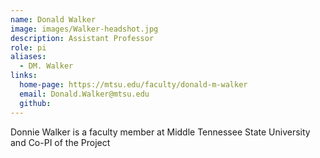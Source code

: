 ```yaml
---
name: Donald Walker
image: images/Walker-headshot.jpg
description: Assistant Professor
role: pi
aliases:
  - DM. Walker
links:
  home-page: https://mtsu.edu/faculty/donald-m-walker
  email: Donald.Walker@mtsu.edu
  github: 
---
```


Donnie Walker is a faculty member at Middle Tennessee State University and Co-PI of the Project
